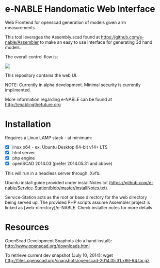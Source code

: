 e-NABLE Handomatic Web Interface
=====================

Web Frontend for openscad generation of models given arm measurements.

This tool leverages the Assembly.scad found at https://github.com/e-nable/Assembler to make an easy to use interface for generating 3d hand models.

The overall control flow is:

<img src="https://docs.google.com/drawings/d/1fMVuwL2IDA7K7xmZVibVewTpJstXPqoUx9exW6ODkQM/pub?w=960&amp;h=720">

This repository contains the web UI.

NOTE: Currently in alpha development. Minimal security is currently implimented.

More information regarding e-NABLE can be found at http://enablingthefuture.org 

Installation
========
Requires a Linux LAMP stack - at minimum:

- [x] linux x64 - ex. Ubuntu Desktop 64-bit v14+ LTS
- [x] html server
- [x] php engine
- [x] openSCAD 2014.03 (prefer 2014.05.31 and above)

This will run in a headless server through: Xvfb.

Ubuntu install guide provided under installNotes.txt (https://github.com/e-nable/Service-Station/blob/master/installNotes.txt).

Service-Station acts as the root or base directory for the web directory being served up. The provided PHP scripts assume Assembler project is linked as [web-directory]/e-NABLE. Check installer notes for more details.

Resources
========
OpenScad Development Snaphots (do a hand install): http://www.openscad.org/downloads.html

To retrieve current dev snapshot (July 10, 2014): wget http://files.openscad.org/snapshots/openscad-2014.05.31.x86-64.tar.gz
